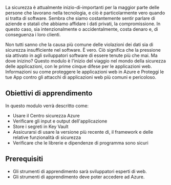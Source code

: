 La sicurezza è attualmente inizio-di-importanti per la maggior parte delle persone che lavorano nella tecnologia, e ciò è particolarmente vero quando si tratta di software. Sembra che siamo costantemente sentir parlare di aziende e statali che abbiamo affidare i dati privati, la compromissione. In questo caso, sia intenzionalmente o accidentalmente, costa denaro e, di conseguenza i loro clienti.

Non tutti sanno che la causa più comune delle violazioni dei dati sia di sicurezza insufficiente nel software. È vero.  Ciò significa che la pressione sia attivato in agli sviluppatori software di essere tenute più che mai. Ma dove inizino? Questo modulo è l'inizio del viaggio nel mondo della sicurezza delle applicazioni, con le prime cinque difese per le applicazioni web. Informazioni su come proteggere le applicazioni web in Azure e Proteggi le tue App contro gli attacchi di applicazioni web più comuni e pericoloso.

## <a name="learning-objectives"></a>Obiettivi di apprendimento

In questo modulo verrà descritto come:

* Usare il Centro sicurezza Azure
* Verificare gli input e output dell'applicazione
* Store i segreti in Key Vault
* Assicurarsi di usare la versione più recente di, il framework e delle relative funzionalità di sicurezza
* Verificare che le librerie e dipendenze di programma sono sicuri

## <a name="prerequisites"></a>Prerequisiti

* Gli strumenti di apprendimento sarà sviluppatori esperti di web.
* Gli strumenti di apprendimento deve poter accedere ad Azure.